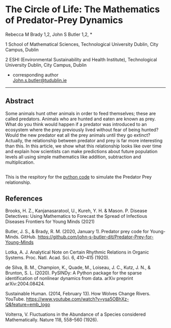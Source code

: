 # The Circle of Life: The Mathematics of Predator-Prey Dynamics

Rebecca M Brady 1,2, John S Butler 1,2, * 
 
1 School of Mathematical Sciences, Technological University Dublin, City Campus, Dublin 

2 ESHI (Environmental Sustainability and Health Institute), Technological University Dublin, City Campus, Dublin 
 
* corresponding author  
John.s.butler@tudublin.ie 
 

-------

## Abstract 
Some animals hunt other animals in order to feed themselves; these are called predators. Animals who are hunted and eaten are known as prey. What do you think would happen if a predator was introduced to an ecosystem where the prey previously lived without fear of being hunted? Would the new predator eat all the prey animals until they go extinct? Actually, the relationship between predator and prey is far more interesting than this. In this article, we show what this relationship looks like over time and explain how scientists can make predictions about future population levels all using simple mathematics like addition, subtraction and multiplication.

## 
This is the respitory for the [python code](https://colab.research.google.com/github/john-s-butler-dit/Predator-Prey-for-Young-Minds/blob/master/Snow%20Hares%20and%20Lynxes%20Frontiers%20for%20Young%20Minds.ipynb)
to simulate the Predator Prey relationship.
## References 
Brooks, H. Z., Kanjanasaratool, U., Kureh, Y. H. & Mason. P. Disease Detectives: Using Mathematics to Forecast the Spread of Infectious Diseases Frontiers for Young Minds (2021) 
 
Butler, J. S., & Brady, R. M. (2020, January 1). Predator prey code for Young-Minds. GitHub. https://github.com/john-s-butler-dit/Predator-Prey-for-Young-Minds 
 
Lotka, A. J. Analytical Note on Certain Rhythmic Relations in Organic Systems. Proc. Natl. Acad. Sci. 6, 410–415 (1920). 
 
de Silva, B. M., Champion, K., Quade, M., Loiseau, J. C., Kutz, J. N., & Brunton, S. L. (2020). PySINDy: A Python package for the sparse identification of nonlinear dynamics from data. arXiv preprint arXiv:2004.08424. 
 
Sustainable Human. (2014, February 13). How Wolves Change Rivers. YouTube. https://www.youtube.com/watch?v=ysa5OBhXz-Q&feature=emb_logo 
 
Volterra, V. Fluctuations in the Abundance of a Species considered Mathematically. Nature 118, 558–560 (1926).

 
